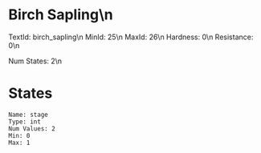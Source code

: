 # Birch Sapling\n
TextId: birch_sapling\n
MinId: 25\n
MaxId: 26\n
Hardness: 0\n
Resistance: 0\n

Num States: 2\n
# States
```
Name: stage
Type: int
Num Values: 2
Min: 0
Max: 1
```